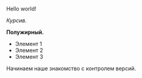 Hello world!

*Курсив.*

**Полужирный.**

* Элемент 1
* Элемент 2
* Элемент 3 

Начинаем наше знакомство с контролем версий.

